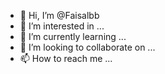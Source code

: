 - 👋 Hi, I’m @Faisalbb
- 👀 I’m interested in ...
- 🌱 I’m currently learning ...
- 💞️ I’m looking to collaborate on ...
- 📫 How to reach me ...

<!---
Faisalbb/Faisalbb is a ✨ special ✨ repository because its `README.md` (this file) appears on your GitHub profile.
You can click the Preview link to take a look at your changes.
--->
